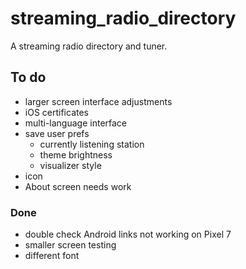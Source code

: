 # streaming_radio_directory

A streaming radio directory and tuner. 

## To do

- larger screen interface adjustments
- iOS certificates
- multi-language interface
- save user prefs
  - currently listening station
  - theme brightness
  - visualizer style
- icon
- About screen needs work

### Done
- double check Android links not working on Pixel 7
- smaller screen testing
- different font